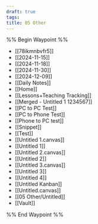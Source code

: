 ```yaml
---
draft: true
tags: 
title: 05 Other
---
```

%% Begin Waypoint %%
- [[78ikmnbvfr5]]
- [[2024-11-15]]
- [[2024-11-18]]
- [[2024-11-30]]
- [[2024-12-09]]
- [[Daily Notes]]
- [[Home]]
- [[Lessons+Teaching Tracking]]
- [[Merged - Untitled 1 1234567]]
- [[PC to PC Test]]
- [[PC to Phone Test]]
- [[Phone to PC test]]
- [[Snippet]]
- [[Test]]
- [[Untitled 1.canvas]]
- [[Untitled 1]]
- [[Untitled 2.canvas]]
- [[Untitled 2]]
- [[Untitled 3.canvas]]
- [[Untitled 3]]
- [[Untitled 4]]
- [[Untitled Kanban]]
- [[Untitled.canvas]]
- [[05 Other/Untitled]]
- [[Vault]]

%% End Waypoint %%
